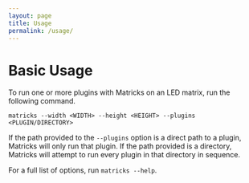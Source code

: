 ```yaml
---
layout: page
title: Usage
permalink: /usage/
---
```


# Basic Usage
To run one or more plugins with Matricks on an LED matrix, run the following command.
```
matricks --width <WIDTH> --height <HEIGHT> --plugins <PLUGIN/DIRECTORY>
```
If the path provided to the `--plugins` option is a direct path to a plugin, Matricks will only run that plugin.
If the path provided is a directory, Matricks will attempt to run every plugin in that directory in sequence.

For a full list of options, run ``matricks --help``.

